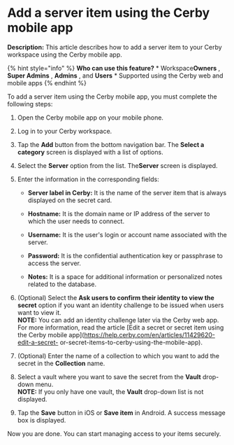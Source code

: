 # Add a server item using the Cerby mobile app

**Description:** This article describes how to add a server item to your Cerby workspace using the Cerby mobile app.

{% hint style="info" %} **Who can use this feature?** * Workspace**Owners** ,
**Super Admins** , **Admins** , and **Users** * Supported using the Cerby web
and mobile apps {% endhint %}

To add a server item using the Cerby mobile app, you must complete the
following steps:

  1. Open the Cerby mobile app on your mobile phone.

  2. Log in to your Cerby workspace.

  3. Tap the **Add** button from the bottom navigation bar. The **Select a category** screen is displayed with a list of options.

  4. Select the **Server** option from the list. The**Server** screen is displayed.

  5. Enter the information in the corresponding fields:

     * **Server label in Cerby:** It is the name of the server item that is always displayed on the secret card.

     * **Hostname:** It is the domain name or IP address of the server to which the user needs to connect.

     * **Username:** It is the user's login or account name associated with the server.

     * **Password:** It is the confidential authentication key or passphrase to access the server.

     * **Notes:** It is a space for additional information or personalized notes related to the database.

  6. (Optional) Select the **Ask users to confirm their identity to view the secret** option if you want an identity challenge to be issued when users want to view it.  
​**NOTE:** You can add an identity challenge later via the Cerby web app. For
more information, read the article [Edit a secret or secret item using the
Cerby mobile app](https://help.cerby.com/en/articles/11429620-edit-a-secret-
or-secret-items-to-cerby-using-the-mobile-app).

  7. (Optional) Enter the name of a collection to which you want to add the secret in the **Collection** name.

  8. Select a vault where you want to save the secret from the **Vault** drop-down menu.  
​**NOTE:** If you only have one vault, the **Vault** drop-down list is not
displayed.

  9. Tap the **Save** button in iOS or **Save item** in Android. A success message box is displayed.

Now you are done. You can start managing access to your items securely.

